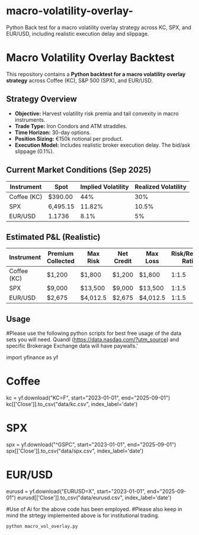 # macro-volatility-overlay-
Python Back test for a macro volatility overlay strategy across KC, SPX, and EUR/USD, including realistic execution delay and slippage.
# Macro Volatility Overlay Backtest

This repository contains a **Python backtest for a macro volatility overlay strategy** across Coffee (KC), S&P 500 (SPX), and EUR/USD.

## Strategy Overview

- **Objective:** Harvest volatility risk premia and tail convexity in macro instruments.
- **Trade Type:** Iron Condors and ATM straddles.
- **Time Horizon:** 30-day options.
- **Position Sizing:** €150k notional per product.
- **Execution Model:** Includes realistic broker execution delay. The bid/ask slippage (0.1%).

## Current Market Conditions (Sep 2025)

| Instrument | Spot     | Implied Volatility | Realized Volatility |
|------------|----------|--------------------|---------------------|
| Coffee (KC)| $390.00  | 44%                | 30%                 |
| SPX        | 6,495.15 | 11.82%             | 10.5%               |
| EUR/USD    | 1.1736   | 8.1%               | 5%                  |

## Estimated P&L (Realistic)

| Instrument | Premium Collected | Max Risk | Net Credit | Max Loss | Risk/Reward Ratio |
|------------|-------------------|----------|------------|----------|-------------------|
| Coffee (KC)| $1,200            | $1,800   | $1,200     | $1,800   | 1:1.5             |
| SPX        | $9,000            | $13,500  | $9,000     | $13,500  | 1:1.5             |
| EUR/USD    | $2,675            | $4,012.5 | $2,675     | $4,012.5 | 1:1.5             |

## Usage

#Please use the following python scripts for best free usage of the data sets you will need. Quandl (https://data.nasdaq.com/?utm_source) and specific Brokerage Exchange data will have paywalls.'

import yfinance as yf

# Coffee
kc = yf.download("KC=F", start="2023-01-01", end="2025-09-01")
kc[['Close']].to_csv("data/kc.csv", index_label='date')

# SPX
spx = yf.download("^GSPC", start="2023-01-01", end="2025-09-01")
spx[['Close']].to_csv("data/spx.csv", index_label='date')

# EUR/USD
eurusd = yf.download("EURUSD=X", start="2023-01-01", end="2025-09-01")
eurusd[['Close']].to_csv("data/eurusd.csv", index_label='date')

#Use of Ai for the above code has been employed. 
#Please also keep in mind the strtegy implemented above is for institutional trading. 


```bash
python macro_vol_overlay.py
